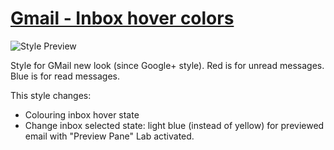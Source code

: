 [Gmail - Inbox hover colors](http://userstyles.org/styles/55751)
==========
![Style Preview](http://cdn.userstyles.org/style_screenshots/55751_after.jpeg)

Style for GMail new look (since Google+ style).
Red is for unread messages.
Blue is for read messages.

This style changes:
* Colouring inbox hover state
* Change inbox selected state: light blue (instead of yellow) for previewed email with "Preview Pane" Lab activated.
